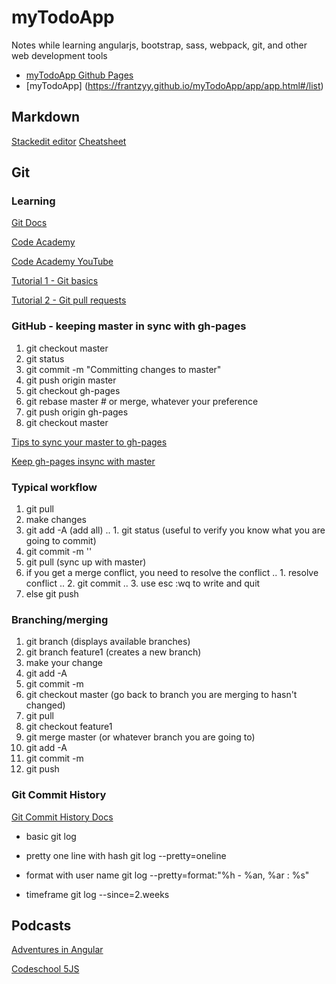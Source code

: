 # myTodoApp

Notes while learning angularjs, bootstrap, sass, webpack, git, and other web development tools

* [myTodoApp Github Pages](https://frantzyy.github.io/myTodoApp/)
* [myTodoApp] (https://frantzyy.github.io/myTodoApp/app/app.html#/list)


## Markdown
[Stackedit editor](https://stackedit.io/editor)
[Cheatsheet](https://github.com/adam-p/markdown-here/wiki/Markdown-Cheatsheet#lists)

## Git

### Learning 

[Git Docs](https://git-scm.com/doc)

[Code Academy](https://www.codecademy.com/learn)

[Code Academy YouTube](https://www.youtube.com/channel/UCVTlvUkGslCV_h-nSAId8Sw)

[Tutorial 1 - Git basics](https://www.youtube.com/watch?v=0fKg7e37bQE)

[Tutorial 2 - Git pull requests](https://www.youtube.com/watch?v=oFYyTZwMyAg)


### GitHub - keeping master in sync with gh-pages
1. git checkout master
2. git status
3. git commit -m "Committing changes to master"
4. git push origin master
5. git checkout gh-pages
6. git rebase master # or merge, whatever your preference
7. git push origin gh-pages
8. git checkout master

[Tips to sync your master to gh-pages](http://brettterpstra.com/2012/09/26/github-tip-easily-sync-your-master-to-github-pages/)


[Keep gh-pages insync with master](http://lea.verou.me/2011/10/easily-keep-gh-pages-in-sync-with-master/)


### Typical workflow

1. git pull
2. make changes
3. git add -A (add all)
.. 1. git status (useful to verify you know what you are going to commit)
4. git commit -m ''
5. git pull (sync up with master)
6. if you get a merge conflict, you need to resolve the conflict 
.. 1. resolve conflict
.. 2. git commit
.. 3. use esc :wq to write and quit
7. else git push


### Branching/merging

1. git branch (displays available branches)
2. git branch feature1 (creates a new branch)
3. make your change
4. git add -A
5. git commit -m
6. git checkout master (go back to branch you are merging to hasn't changed)
7. git pull
8. git checkout feature1
9. git merge master (or whatever branch you are going to)
10. git add -A
11. git commit -m
12. git push


### Git Commit History

[Git Commit History Docs](https://git-scm.com/book/en/v2/Git-Basics-Viewing-the-Commit-History)

* basic
git log

* pretty one line with hash
git log --pretty=oneline

* format with user name
git log --pretty=format:"%h - %an, %ar : %s"

* timeframe
git log --since=2.weeks




## Podcasts

[Adventures in Angular](https://devchat.tv/devchattv_show/adventures-in-angular)

[Codeschool 5JS](https://fivejs.codeschool.com/)

